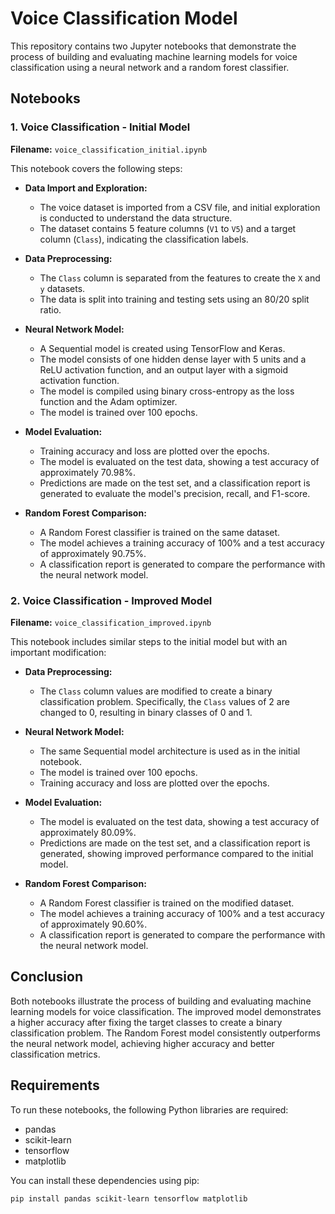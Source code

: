 
# Voice Classification Model

This repository contains two Jupyter notebooks that demonstrate the process of building and evaluating machine learning models for voice classification using a neural network and a random forest classifier.

## Notebooks

### 1. Voice Classification - Initial Model

**Filename:** `voice_classification_initial.ipynb`

This notebook covers the following steps:

- **Data Import and Exploration:** 
  - The voice dataset is imported from a CSV file, and initial exploration is conducted to understand the data structure.
  - The dataset contains 5 feature columns (`V1` to `V5`) and a target column (`Class`), indicating the classification labels.

- **Data Preprocessing:**
  - The `Class` column is separated from the features to create the `X` and `y` datasets.
  - The data is split into training and testing sets using an 80/20 split ratio.

- **Neural Network Model:**
  - A Sequential model is created using TensorFlow and Keras.
  - The model consists of one hidden dense layer with 5 units and a ReLU activation function, and an output layer with a sigmoid activation function.
  - The model is compiled using binary cross-entropy as the loss function and the Adam optimizer.
  - The model is trained over 100 epochs.

- **Model Evaluation:**
  - Training accuracy and loss are plotted over the epochs.
  - The model is evaluated on the test data, showing a test accuracy of approximately 70.98%.
  - Predictions are made on the test set, and a classification report is generated to evaluate the model's precision, recall, and F1-score.

- **Random Forest Comparison:**
  - A Random Forest classifier is trained on the same dataset.
  - The model achieves a training accuracy of 100% and a test accuracy of approximately 90.75%.
  - A classification report is generated to compare the performance with the neural network model.

### 2. Voice Classification - Improved Model

**Filename:** `voice_classification_improved.ipynb`

This notebook includes similar steps to the initial model but with an important modification:

- **Data Preprocessing:**
  - The `Class` column values are modified to create a binary classification problem. Specifically, the `Class` values of 2 are changed to 0, resulting in binary classes of 0 and 1.

- **Neural Network Model:**
  - The same Sequential model architecture is used as in the initial notebook.
  - The model is trained over 100 epochs.
  - Training accuracy and loss are plotted over the epochs.

- **Model Evaluation:**
  - The model is evaluated on the test data, showing a test accuracy of approximately 80.09%.
  - Predictions are made on the test set, and a classification report is generated, showing improved performance compared to the initial model.

- **Random Forest Comparison:**
  - A Random Forest classifier is trained on the modified dataset.
  - The model achieves a training accuracy of 100% and a test accuracy of approximately 90.60%.
  - A classification report is generated to compare the performance with the neural network model.

## Conclusion

Both notebooks illustrate the process of building and evaluating machine learning models for voice classification. The improved model demonstrates a higher accuracy after fixing the target classes to create a binary classification problem. The Random Forest model consistently outperforms the neural network model, achieving higher accuracy and better classification metrics.

## Requirements

To run these notebooks, the following Python libraries are required:

- pandas
- scikit-learn
- tensorflow
- matplotlib

You can install these dependencies using pip:

```bash
pip install pandas scikit-learn tensorflow matplotlib
```

